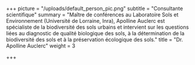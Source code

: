 +++
picture = "/uploads/default_person_pic.png"
subtitle = "Consultante scientifique"
summary = "Maître de conférences au Laboratoire Sols et Environnement (Université de Lorraine, Inra), Apolline Auclerc est spécialiste de la biodiversité des sols urbains et intervient sur les questions liées au diagnostic de qualité biologique des sols, à la détermination de la biodiversité des sols et à la préservation écologique des sols."
title = "Dr. Apolline Auclerc"
weight = 3

+++
